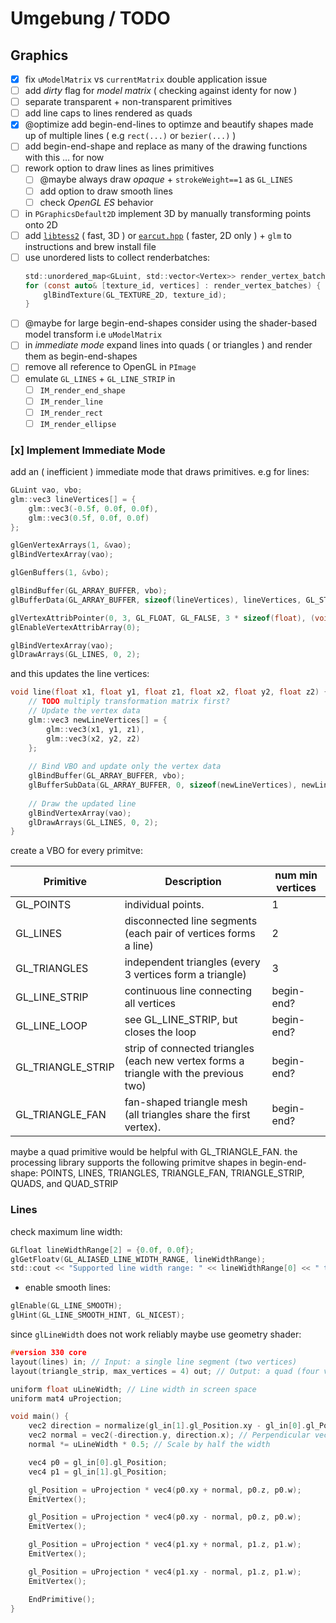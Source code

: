 # Umgebung / TODO

## Graphics

- [x] fix `uModelMatrix` vs `currentMatrix` double application issue
- [ ] add *dirty* flag for *model matrix* ( checking against identy for now )
- [ ] separate transparent + non-transparent primitives
- [ ] add line caps to lines rendered as quads
- [x] @optimize add begin-end-lines to optimze and beautify shapes made up of multiple lines ( e.g `rect(...)` or `bezier(...)` )
- [ ] add begin-end-shape and replace as many of the drawing functions with this … for now
- [ ] rework option to draw lines as lines primitives 
    - [ ] @maybe always draw *opaque* + `strokeWeight==1` as `GL_LINES`
    - [ ] add option to draw smooth lines
    - [ ] check *OpenGL ES* behavior
- [ ] in `PGraphicsDefault2D` implement 3D by manually transforming points onto 2D 
- [ ] add [`libtess2`](https://github.com/memononen/libtess2) ( fast, 3D ) or [`earcut.hpp`](https://github.com/mapbox/earcut.hpp) ( faster, 2D only ) + `glm` to instructions and brew install file
- [ ] use unordered lists to collect renderbatches:
    ```C
    std::unordered_map<GLuint, std::vector<Vertex>> render_vertex_batches;
    for (const auto& [texture_id, vertices] : render_vertex_batches) {
        glBindTexture(GL_TEXTURE_2D, texture_id);
    }
    ```
- [ ] @maybe for large begin-end-shapes consider using the shader-based model transform i.e `uModelMatrix`
- [ ] in *immediate mode* expand lines into quads ( or triangles ) and render them as begin-end-shapes
- [ ] remove all reference to OpenGL in `PImage`
- [ ] emulate `GL_LINES` + `GL_LINE_STRIP` in 
    - [ ] `IM_render_end_shape`
    - [ ] `IM_render_line`
    - [ ] `IM_render_rect` 
    - [ ] `IM_render_ellipse`

### [x] Implement Immediate Mode

add an ( inefficient ) immediate mode that draws primitives. e.g for lines:

```C
GLuint vao, vbo;
glm::vec3 lineVertices[] = {
    glm::vec3(-0.5f, 0.0f, 0.0f),
    glm::vec3(0.5f, 0.0f, 0.0f)
};

glGenVertexArrays(1, &vao);
glBindVertexArray(vao);

glGenBuffers(1, &vbo);

glBindBuffer(GL_ARRAY_BUFFER, vbo);
glBufferData(GL_ARRAY_BUFFER, sizeof(lineVertices), lineVertices, GL_STATIC_DRAW);

glVertexAttribPointer(0, 3, GL_FLOAT, GL_FALSE, 3 * sizeof(float), (void*)0);
glEnableVertexAttribArray(0);

glBindVertexArray(vao);
glDrawArrays(GL_LINES, 0, 2);
```

and this updates the line vertices:

```C
void line(float x1, float y1, float z1, float x2, float y2, float z2) {
    // TODO multiply transformation matrix first?
    // Update the vertex data
    glm::vec3 newLineVertices[] = {
        glm::vec3(x1, y1, z1),
        glm::vec3(x2, y2, z2)
    };
    
    // Bind VBO and update only the vertex data
    glBindBuffer(GL_ARRAY_BUFFER, vbo);
    glBufferSubData(GL_ARRAY_BUFFER, 0, sizeof(newLineVertices), newLineVertices);
    
    // Draw the updated line
    glBindVertexArray(vao);
    glDrawArrays(GL_LINES, 0, 2);
}
```

create a VBO for every primitve:

| Primitive         | Description                                                                           | num min vertices |
| ----------------- | ------------------------------------------------------------------------------------- | ---------------- |
| GL_POINTS         | individual points.                                                                    | 1                |
| GL_LINES          | disconnected line segments (each pair of vertices forms a line)                       | 2                |
| GL_TRIANGLES      | independent triangles (every 3 vertices form a triangle)                              | 3                |
| GL_LINE_STRIP     | continuous line connecting all vertices                                               | begin-end?       |
| GL_LINE_LOOP      | see GL_LINE_STRIP, but closes the loop                                                | begin-end?       |
| GL_TRIANGLE_STRIP | strip of connected triangles (each new vertex forms a triangle with the previous two) | begin-end?       |
| GL_TRIANGLE_FAN   | fan-shaped triangle mesh (all triangles share the first vertex).                      | begin-end?       |

maybe a quad primitive would be helpful with GL_TRIANGLE_FAN. the processing library supports the following primitve shapes in begin-end-shape: POINTS, LINES, TRIANGLES, TRIANGLE_FAN, TRIANGLE_STRIP, QUADS, and QUAD_STRIP

### Lines

check maximum line width:

```C
GLfloat lineWidthRange[2] = {0.0f, 0.0f};
glGetFloatv(GL_ALIASED_LINE_WIDTH_RANGE, lineWidthRange);
std::cout << "Supported line width range: " << lineWidthRange[0] << " to " << lineWidthRange[1] << std::endl;
```

- enable smooth lines:

```C
glEnable(GL_LINE_SMOOTH);
glHint(GL_LINE_SMOOTH_HINT, GL_NICEST);
```

since `glLineWidth` does not work reliably maybe use geometry shader:

```C
#version 330 core
layout(lines) in; // Input: a single line segment (two vertices)
layout(triangle_strip, max_vertices = 4) out; // Output: a quad (four vertices)

uniform float uLineWidth; // Line width in screen space
uniform mat4 uProjection;

void main() {
    vec2 direction = normalize(gl_in[1].gl_Position.xy - gl_in[0].gl_Position.xy);
    vec2 normal = vec2(-direction.y, direction.x); // Perpendicular vector
    normal *= uLineWidth * 0.5; // Scale by half the width

    vec4 p0 = gl_in[0].gl_Position;
    vec4 p1 = gl_in[1].gl_Position;

    gl_Position = uProjection * vec4(p0.xy + normal, p0.z, p0.w);
    EmitVertex();

    gl_Position = uProjection * vec4(p0.xy - normal, p0.z, p0.w);
    EmitVertex();

    gl_Position = uProjection * vec4(p1.xy + normal, p1.z, p1.w);
    EmitVertex();

    gl_Position = uProjection * vec4(p1.xy - normal, p1.z, p1.w);
    EmitVertex();

    EndPrimitive();
}
```